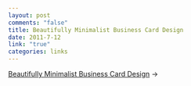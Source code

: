 ```yaml
--- 
layout: post
comments: "false"
title: Beautifully Minimalist Business Card Design
date: 2011-7-12
link: "true"
categories: links
---
```

<a href="http://smus.com/minimal-business-card-design" title="Beautifully Minimalist Business Card Design">Beautifully Minimalist Business Card Design</a> &rarr;
<br />
&nbsp;
